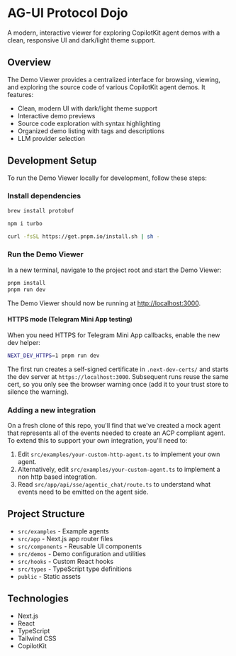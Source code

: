 # AG-UI Protocol Dojo

A modern, interactive viewer for exploring CopilotKit agent demos with a clean, responsive UI and dark/light theme support.

## Overview

The Demo Viewer provides a centralized interface for browsing, viewing, and exploring the source code of various CopilotKit agent demos. It features:

- Clean, modern UI with dark/light theme support
- Interactive demo previews
- Source code exploration with syntax highlighting
- Organized demo listing with tags and descriptions
- LLM provider selection

## Development Setup

To run the Demo Viewer locally for development, follow these steps:

### Install dependencies

```bash
brew install protobuf
```

```bash
npm i turbo
```

```bash
curl -fsSL https://get.pnpm.io/install.sh | sh -
```

### Run the Demo Viewer

In a new terminal, navigate to the project root and start the Demo Viewer:

```bash
pnpm install
pnpm run dev
```

The Demo Viewer should now be running at [http://localhost:3000](http://localhost:3000).

#### HTTPS mode (Telegram Mini App testing)

When you need HTTPS for Telegram Mini App callbacks, enable the new dev helper:

```bash
NEXT_DEV_HTTPS=1 pnpm run dev
```

The first run creates a self-signed certificate in `.next-dev-certs/` and starts the dev server at `https://localhost:3000`. Subsequent runs reuse the same cert, so you only see the browser warning once (add it to your trust store to silence the warning).

### Adding a new integration

On a fresh clone of this repo, you'll find that we've created a mock agent that represents all of the events needed to create an ACP compliant agent. To extend this to support
your own integration, you'll need to:

1. Edit `src/examples/your-custom-http-agent.ts` to implement your own agent.
2. Alternatively, edit `src/examples/your-custom-agent.ts` to implement a non http based integration.
3. Read `src/app/api/sse/agentic_chat/route.ts` to understand what events need to be emitted on the agent side.

## Project Structure

- `src/examples` - Example agents
- `src/app` - Next.js app router files
- `src/components` - Reusable UI components
- `src/demos` - Demo configuration and utilities
- `src/hooks` - Custom React hooks
- `src/types` - TypeScript type definitions
- `public` - Static assets

## Technologies

- Next.js
- React
- TypeScript
- Tailwind CSS
- CopilotKit
